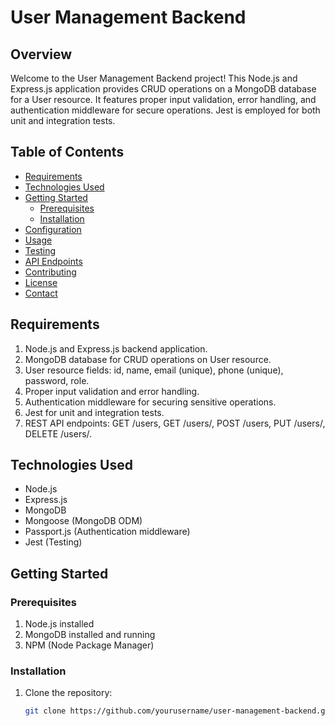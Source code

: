 # User Management Backend

## Overview

Welcome to the User Management Backend project! This Node.js and Express.js application provides CRUD operations on a MongoDB database for a User resource. It features proper input validation, error handling, and authentication middleware for secure operations. Jest is employed for both unit and integration tests.

## Table of Contents

- [Requirements](#requirements)
- [Technologies Used](#technologies-used)
- [Getting Started](#getting-started)
  - [Prerequisites](#prerequisites)
  - [Installation](#installation)
- [Configuration](#configuration)
- [Usage](#usage)
- [Testing](#testing)
- [API Endpoints](#api-endpoints)
- [Contributing](#contributing)
- [License](#license)
- [Contact](#contact)

## Requirements

1. Node.js and Express.js backend application.
2. MongoDB database for CRUD operations on User resource.
3. User resource fields: id, name, email (unique), phone (unique), password, role.
4. Proper input validation and error handling.
5. Authentication middleware for securing sensitive operations.
6. Jest for unit and integration tests.
7. REST API endpoints: GET /users, GET /users/<id>, POST /users, PUT /users/<id>, DELETE /users/<id>.

## Technologies Used

- Node.js
- Express.js
- MongoDB
- Mongoose (MongoDB ODM)
- Passport.js (Authentication middleware)
- Jest (Testing)

## Getting Started

### Prerequisites

1. Node.js installed
2. MongoDB installed and running
3. NPM (Node Package Manager)

### Installation

1. Clone the repository:

   ```bash
   git clone https://github.com/yourusername/user-management-backend.git
